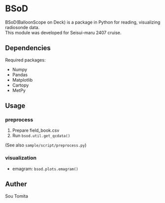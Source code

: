 # BSoD
BSoD(BalloonScope on Deck) is a package in Python for reading, visualizing radiosonde data.  
This module was developed for Seisui-maru 2407 cruise.

<imag src="./fig/emagram.png" width=5>

## Dependencies
Required packages:
- Numpy
- Pandas
- Matplotlib
- Cartopy
- MetPy

## Usage
### preprocess
1. Prepare field_book.csv
2. Run ```bsod.util.get_qcdata()```  

(See also ```sample/script/preprocess.py```)
### visualization
- emagram: ```bsod.plots.emagram()```
## Auther
Sou Tomita

